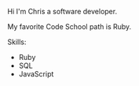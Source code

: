 Hi I'm Chris a software developer.

My favorite Code School path is Ruby.

Skills:
* Ruby
* SQL
* JavaScript
